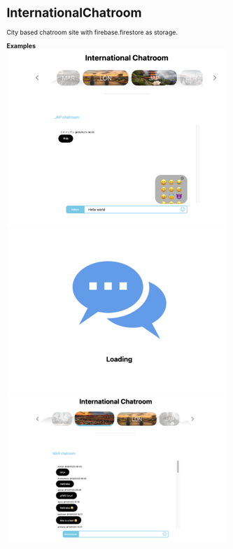 # InternationalChatroom
City based chatroom site with firebase.firestore as storage.

**Examples**
<img src="https://github.com/adkr38/InternationalChatroom/blob/master/images/snap3.png">
<br>
<img src="https://github.com/adkr38/InternationalChatroom/blob/master/images/snap2.png">
<br>
<img src="https://github.com/adkr38/InternationalChatroom/blob/master/images/snap1.png">
